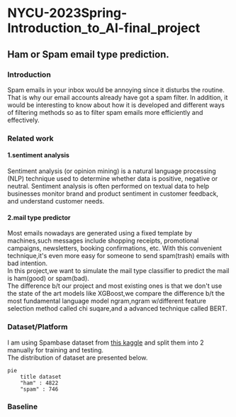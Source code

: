 # NYCU-2023Spring-Introduction_to_AI-final_project
## Ham or Spam email type prediction.
### Introduction
Spam emails in your inbox would be annoying since it disturbs the routine. That is why our email accounts already have got a spam filter. In addition, it would be interesting to know about how it is developed and different ways of filtering methods so as to filter spam emails more efficiently and effectively.  

### Related work
#### 1.sentiment analysis
Sentiment analysis (or opinion mining) is a natural language processing (NLP) technique used to determine whether data is positive, negative or neutral. Sentiment analysis is often performed on textual data to help businesses monitor brand and product sentiment in customer feedback, and understand customer needs.    
#### 2.mail type predictor  
Most emails nowadays are generated using a fixed template by machines,such messages include shopping receipts, promotional campaigns, newsletters, booking confirmations, etc. With this convenient technique,it's even more easy for someone to send spam(trash) emails with bad intention.  
In this project,we want to simulate the mail type classifier to predict the mail is ham(good) or spam(bad).  
The difference b/t our project and most existing ones is that we don't use the state of the art models like XGBoost,we compare the difference b/t the most fundamental language model ngram,ngram w/different feature selection method called chi suqare,and a advanced technique called BERT.  

### Dataset/Platform
I am using Spambase dataset from [this kaggle](https://www.kaggle.com/datasets/nittalasatyasrinivas/smsspamcollectiontsv) and split them into 2 manually for training and testing.  
The distribution of dataset are presented below.  
```mermaid
pie
    title dataset
    "ham" : 4822
    "spam" : 746
```

### Baseline
